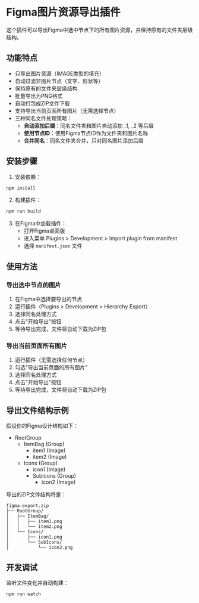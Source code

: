 # Figma图片资源导出插件

这个插件可以导出Figma中选中节点下的所有图片资源，并保持原有的文件夹层级结构。

## 功能特点

- 只导出图片资源（IMAGE类型的填充）
- 自动过滤非图片节点（文字、形状等）
- 保持原有的文件夹层级结构
- 批量导出为PNG格式
- 自动打包成ZIP文件下载
- 支持导出当前页面所有图片（无需选择节点）
- 三种同名文件处理策略：
  - **自动添加后缀**：同名文件夹和图片自动添加 _1, _2 等后缀
  - **使用节点ID**：使用Figma节点ID作为文件夹和图片名称
  - **合并同名**：同名文件夹合并，只对同名图片添加后缀

## 安装步骤

1. 安装依赖：
```bash
npm install
```

2. 构建插件：
```bash
npm run build
```

3. 在Figma中加载插件：
   - 打开Figma桌面版
   - 进入菜单 Plugins > Development > Import plugin from manifest
   - 选择 `manifest.json` 文件

## 使用方法

### 导出选中节点的图片
1. 在Figma中选择要导出的节点
2. 运行插件（Plugins > Development > Hierarchy Export）
3. 选择同名处理方式
4. 点击"开始导出"按钮
5. 等待导出完成，文件将自动下载为ZIP包

### 导出当前页面所有图片
1. 运行插件（无需选择任何节点）
2. 勾选"导出当前页面的所有图片"
3. 选择同名处理方式
4. 点击"开始导出"按钮
5. 等待导出完成，文件将自动下载为ZIP包

## 导出文件结构示例

假设你的Figma设计结构如下：
- RootGroup
  - ItemBag (Group)
    - item1 (Image)
    - item2 (Image)
  - Icons (Group)
    - icon1 (Image)
    - SubIcons (Group)
      - icon2 (Image)

导出的ZIP文件结构将是：
```
figma-export.zip
├── RootGroup/
│   ├── ItemBag/
│   │   ├── item1.png
│   │   └── item2.png
│   └── Icons/
│       ├── icon1.png
│       └── SubIcons/
│           └── icon2.png
```

## 开发调试

监听文件变化并自动构建：
```bash
npm run watch
```